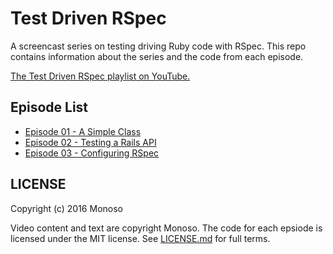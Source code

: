 # Test Driven RSpec

A screencast series on testing driving Ruby code with RSpec. This repo
contains information about the series and the code from each episode.

[The Test Driven RSpec playlist on YouTube.](https://www.youtube.com/playlist?list=PLr442xinba86s9cCWxoIH_xq5UE9Wwo4Z)

## Episode List

- [Episode 01 - A Simple Class](https://www.youtube.com/watch?v=K6RPMhcRICE)
- [Episode 02 - Testing a Rails API](https://www.youtube.com/watch?v=Wb3oIfiLdZU)
- [Episode 03 - Configuring RSpec](https://www.youtube.com/watch?v=mHPKEdgLirA)

## LICENSE

Copyright (c) 2016 Monoso

Video content and text are copyright Monoso. The code for each epsiode
is licensed under the MIT license. See
[LICENSE.md](https://github.com/monoso/test-driven-rspec/blob/master/LICENSE.md)
for full terms.
